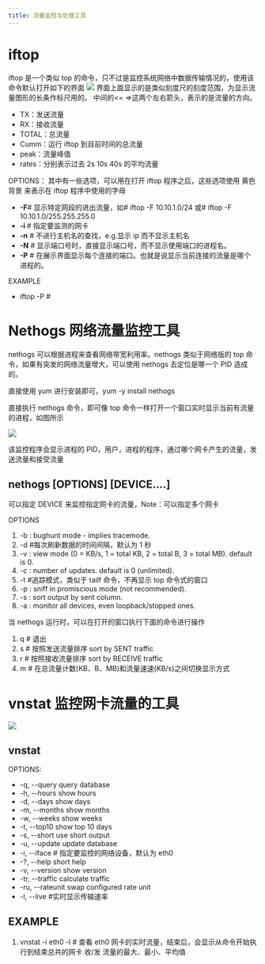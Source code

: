 ```yaml
---
title: 流量监控与处理工具
---
```


#

# iftop

iftop 是一个类似 top 的命令，只不过是监控系统网络中数据传输情况的，使用该命令默认打开如下的界面
![](https://notes-learning.oss-cn-beijing.aliyuncs.com/rg36ax/1616165049582-f8d34053-bca3-4e59-8077-83baefca9e4a.png)
界面上面显示的是类似刻度尺的刻度范围，为显示流量图形的长条作标尺用的。
中间的<= =>这两个左右箭头，表示的是流量的方向。

- TX：发送流量
- RX：接收流量
- TOTAL：总流量
- Cumm：运行 iftop 到目前时间的总流量
- peak：流量峰值
- rates：分别表示过去 2s 10s 40s 的平均流量

OPTIONS：
其中有一些选项，可以用在打开 iftop 程序之后，这些选项使用 黄色背景 来表示在 iftop 程序中使用的字母

- **-F**# 显示特定网段的进出流量，如# iftop -F 10.10.1.0/24 或# iftop -F 10.10.1.0/255.255.255.0
- **-i <DEV>** # 指定要监测的网卡
- **-n** # 不进行主机名的查找，e.g.显示 ip 而不显示主机名
- **-N** # 显示端口号时，直接显示端口号，而不显示使用端口的进程名。
- **-P** # 在展示界面显示每个连接的端口。也就是说显示当前连接的流量是哪个进程的。

EXAMPLE

- iftop -P #

# Nethogs 网络流量监控工具

nethogs 可以根据进程来查看网络带宽利用率。nethogs 类似于网络版的 top 命令，如果有突发的网络流量增大，可以使用 nethogs 去定位是哪一个 PID 造成的。

直接使用 yum 进行安装即可，yum -y install nethogs

直接执行 nethogs 命令，即可像 top 命令一样打开一个窗口实时显示当前有流量的进程，如图所示

![](https://notes-learning.oss-cn-beijing.aliyuncs.com/rg36ax/1616165049610-12cf9dda-f16c-420d-8a75-a156882f4e25.png)

该监控程序会显示进程的 PID，用户，进程的程序，通过哪个网卡产生的流量，发送流量和接受流量

## nethogs \[OPTIONS] \[DEVICE....]

可以指定 DEVICE 来监控指定网卡的流量，Note：可以指定多个网卡

OPTIONS

1. -b : bughunt mode - implies tracemode.
2. -d #每次刷新数据的时间间隔，默认为 1 秒
3. -v : view mode (0 = KB/s, 1 = total KB, 2 = total B, 3 = total MB). default is 0.
4. -c : number of updates. default is 0 (unlimited).
5. -t #追踪模式，类似于 tailf 命令，不再显示 top 命令式的窗口
6. -p : sniff in promiscious mode (not recommended).
7. -s : sort output by sent column.
8. -a : monitor all devices, even loopback/stopped ones.

当 nethogs 运行时，可以在打开的窗口执行下面的命令进行操作

1. q # 退出
2. s # 按照发送流量排序 sort by SENT traffic
3. r # 按照接收流量排序 sort by RECEIVE traffic
4. m # 在总流量计数(KB、B、MB)和流量速速(KB/s)之间切换显示方式

# vnstat 监控网卡流量的工具

![](https://notes-learning.oss-cn-beijing.aliyuncs.com/rg36ax/1616165049568-900ba26e-a259-42dd-8f08-b58a6fde585f.png)

## vnstat <OPTIONS>

OPTIONS:

- -q, --query query database
- -h, --hours show hours
- -d, --days show days
- -m, --months show months
- -w, --weeks show weeks
- -t, --top10 show top 10 days
- -s, --short use short output
- -u, --update update database
- -i, --iface # 指定要监控的网络设备，默认为 eth0
- -?, --help short help
- -v, --version show version
- -tr, --traffic calculate traffic
- -ru, --rateunit swap configured rate unit
- -l, --live #实时显示传输速率

## EXAMPLE

1. vnstat -i eth0 -l # 查看 eth0 网卡的实时流量，结束后，会显示从命令开始执行到结束总共的网卡 收/发 流量的最大、最小、平均值
